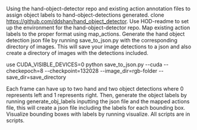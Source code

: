 Using the hand-object-detector repo and existing action annotation files to assign object labels to hand-object-detections generated. clone https://github.com/ddshan/hand_object_detector. Use HOD-readme to set up the environment for the hand-object-detector repo.  Map existing action labels to the proper format using map_actions.  Generate the hand object detection json file by running save_to_json.py with the corresponding directory of images. This will save your image detections to a json and also create a directory of images with the detections included.

 use CUDA_VISIBLE_DEVICES=0 python save_to_json.py --cuda --checkepoch=8 --checkpoint=132028 --image_dir=rgb-folder  --save_dir=save_directory

 Each frame can have up to two hand and two object detections where 0 represents left and 1 represents right. Then, generate the object labels by running generate_obj_labels inputting the json file and the mapped actions file, this will create a json file including the labels for each bounding box. Visualize bounding boxes with labels by running visualize. All scripts are in scripts.

